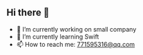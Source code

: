 ## Hi there 👋

- 🔭 I’m currently working on small company
- 🌱 I’m currently learning Swift
- 📫 How to reach me: 771595316@qq.com
